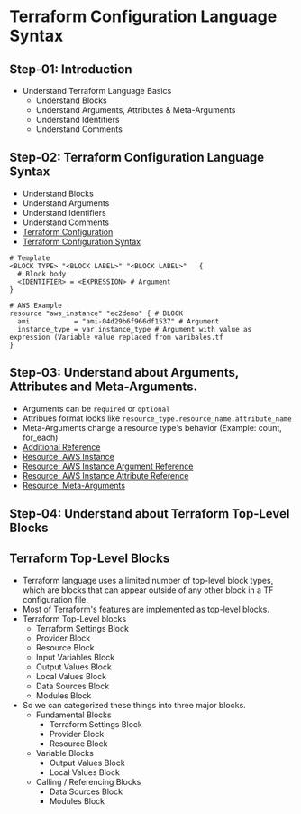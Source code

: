 # Terraform Configuration Language Syntax

## Step-01: Introduction
- Understand Terraform Language Basics
  - Understand Blocks
  - Understand Arguments, Attributes & Meta-Arguments
  - Understand Identifiers
  - Understand Comments
 


## Step-02: Terraform Configuration Language Syntax
- Understand Blocks
- Understand Arguments
- Understand Identifiers
- Understand Comments
- [Terraform Configuration](https://www.terraform.io/docs/configuration/index.html)
- [Terraform Configuration Syntax](https://www.terraform.io/docs/configuration/syntax.html)
```t
# Template
<BLOCK TYPE> "<BLOCK LABEL>" "<BLOCK LABEL>"   {
  # Block body
  <IDENTIFIER> = <EXPRESSION> # Argument
}

# AWS Example
resource "aws_instance" "ec2demo" { # BLOCK
  ami           = "ami-04d29b6f966df1537" # Argument
  instance_type = var.instance_type # Argument with value as expression (Variable value replaced from varibales.tf
}
```

## Step-03: Understand about Arguments, Attributes and Meta-Arguments.
- Arguments can be `required` or `optional`
- Attribues format looks like `resource_type.resource_name.attribute_name`
- Meta-Arguments change a resource type's behavior (Example: count, for_each)
- [Additional Reference](https://learn.hashicorp.com/tutorials/terraform/resource?in=terraform/configuration-language) 
- [Resource: AWS Instance](https://registry.terraform.io/providers/hashicorp/aws/latest/docs/resources/instance)
- [Resource: AWS Instance Argument Reference](https://registry.terraform.io/providers/hashicorp/aws/latest/docs/resources/instance#argument-reference)
- [Resource: AWS Instance Attribute Reference](https://registry.terraform.io/providers/hashicorp/aws/latest/docs/resources/instance#attributes-reference)
- [Resource: Meta-Arguments](https://www.terraform.io/docs/language/meta-arguments/depends_on.html)

## Step-04: Understand about Terraform Top-Level Blocks
## Terraform Top-Level Blocks

- Terraform language uses a limited number of top-level block types, which are blocks that can appear outside of any other block in a TF configuration file. 
- Most of Terraform's features are implemented as top-level blocks.
- Terraform Top-Level blocks
  - Terraform Settings Block
  - Provider Block
  - Resource Block
  - Input Variables Block
  - Output Values Block
  - Local Values Block
  - Data Sources Block
  - Modules Block
- So we can categorized these things into three major blocks.
  - Fundamental Blocks
    - Terraform Settings Block
    - Provider Block
    - Resource Block
  - Variable Blocks
    - Output Values Block
    - Local Values Block
  - Calling / Referencing Blocks
    - Data Sources Block
    - Modules Block
  



